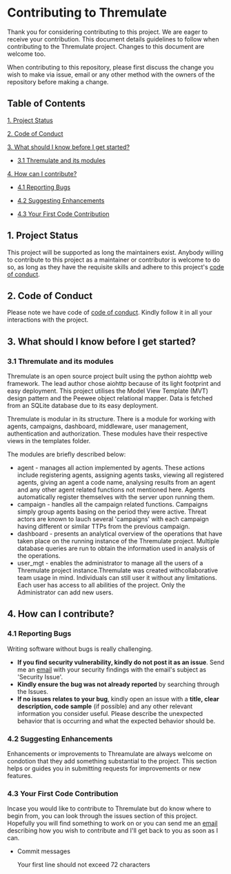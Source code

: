 # Contributing to Thremulate
Thank you for considering contributing to this project. We are eager to receive your 
contribution. This document details guidelines to follow when contributing to the Thremulate project. 
Changes to this document are welcome too. 

When contributing to this repository, please first discuss the change you wish to make via issue, email or any other method with the owners of the repository before making a change.

## Table of Contents

[1. Project Status](#1-project-status)

[2. Code of Conduct](#2-code-of-conduct)

[3. What should I know before I get started?](#3-what-should-i-know-before-i-get-started)

- [3.1 Thremulate and its modules](#31-thremulate-and-its-modules)

[4. How can I contribute?](#4-how-can-i-contribute)

- [4.1 Reporting Bugs](#41-reporting-bugs)

- [4.2 Suggesting Enhancements](#42-suggesting-enhancements)

- [4.3 Your First Code Contribution](#43-your-first-code-contribution)



## 1. Project Status

This project will be supported as long the maintainers exist.
Anybody willing to contribute to this project as a maintainer or contributor is welcome to do so,
as long as they have the requisite skills and adhere to this project's [code of conduct](CODE_OF_CONDUCT.md).

## 2. Code of Conduct
Please note we have code of [code of conduct](CODE_OF_CONDUCT.md). Kindly follow it in all your interactions with the project.

## 3. What should I know before I get started?

### 3.1 Thremulate and its modules

Thremulate is an open source project built using the python aiohttp web framework. The lead author chose aiohttp because of its light footprint and easy deployment. This project utilises the Model View Template (MVT) design pattern and the Peewee object relational mapper. Data is fetched from an SQLite database due to its easy deployment.

Thremulate is modular in its structure. There is a module for working with agents, campaigns, dashboard, middleware, user management, authentication and authorization. These modules have their respective views in the templates folder.

The modules are briefly described below:

- agent - manages all action implemented by agents. These actions include registering agents, assigning agents tasks, viewing all registered agents, giving an agent a code name, analysing results from an agent and any other agent related functions not mentioned here. Agents automatically register themselves with the server upon running them.
- campaign - handles all the campaign related functions. Campaigns simply group agents basing on the period they were active. Threat actors are known to lauch several 'campaigns' with each campaign having different or similar TTPs from the previous campaign. 
- dashboard - presents an analytical overview of the operations that have taken place on the running instance of the Thremulate project. Multiple database queries are run to obtain the information used in analysis of the operations.
- user_mgt - enables the administrator to manage all the users of a Thremulate project instance.Thremulate was created withcollaborative team usage in mind. Individuals can still user it without any limitations. Each user has access to all abilities of the project. Only the Administrator can add new users.

##  4. How can I contribute?

### 4.1 Reporting Bugs

Writing software without bugs is really challenging. 

- **If you find security vulnerability, kindly do not post it as an issue**. Send me an [email](themulate@gmail.com) with your security findings with the email's subject as 'Security Issue'.
- **Kindly ensure the bug was not already reported** by searching through the Issues.
- **If no issues relates to your bug**, kindly open an issue with a **title, clear description, code sample** (if possible) and any other relevant information you consider useful. Please describe the unexpected behavior that is occurring and what the expected behavior should be.

### 4.2 Suggesting Enhancements

Enhancements or improvements to Threamulate are always welcome on condotion that they add something substantial to the project. This section helps or guides you in submitting requests for improvements or new features. 

### 4.3 Your First Code Contribution

Incase you would like to contribute to Thremulate but do know where to begin from, you can look through the issues section of this project. Hopefully you will find something to work on or you can send me an [email](thremulate@gmail.com) describing how you wish to contribute and I'll get back to you as soon as I can.

- Commit messages

  Your first line should not exceed 72 characters


